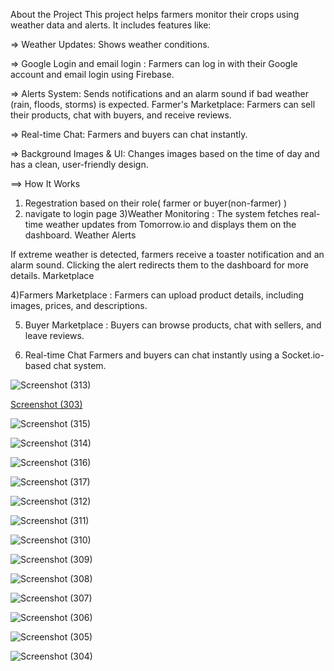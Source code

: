 About the Project
This project helps farmers monitor their crops using weather data and alerts. It includes features like:

=> Weather Updates: Shows weather conditions.

=> Google Login and email login : Farmers can log in with their Google account and email login using Firebase.

=> Alerts System: Sends notifications and an alarm sound if bad weather (rain, floods, storms) is expected.
Farmer's Marketplace: Farmers can sell their products, chat with buyers, and receive reviews.

=> Real-time Chat: Farmers and buyers can chat instantly.

=> Background Images & UI: Changes images based on the time of day and has a clean, user-friendly design.

==> How It Works
1) Regestration based on their role( farmer or buyer(non-farmer) )
2) navigate to login page
3)Weather Monitoring :
  The system fetches real-time weather updates from Tomorrow.io and displays them on the dashboard.
  Weather Alerts

  If extreme weather is detected, farmers receive a toaster notification and an alarm sound.
 Clicking the alert redirects them to the dashboard for more details.
   Marketplace

  4)Farmers Marketplace : 
  Farmers can upload product details, including images, prices, and descriptions.
   
  5) Buyer Marketplace :
   Buyers can browse products, chat with sellers, and leave reviews.

   6) Real-time Chat
     Farmers and buyers can chat instantly using a Socket.io-based chat system.


  ![Screenshot (313)](https://github.com/user-attachments/assets/6a563f5b-7b98-4525-9719-a2b50786b9ce)
  


  [Screenshot (303)](https://github.com/user-attachments/assets/fbcc7eff-bd31-4608-b1f1-b9bcc7e2c1c5)
  


![Screenshot (315)](https://github.com/user-attachments/assets/53bd660a-061f-4320-8095-df7963cfb322)



![Screenshot (314)](https://github.com/user-attachments/assets/4469cd63-3e81-4186-9ee2-ddf205a780ab)



![Screenshot (316)](https://github.com/user-attachments/assets/9e2aa525-06bd-4811-ba28-27e1f7ffedfb)



![Screenshot (317)](https://github.com/user-attachments/assets/0663526b-9ea7-45ac-ae13-df6072a74065)



![Screenshot (312)](https://github.com/user-attachments/assets/0bb5a809-6d9a-46b8-ac61-fee0a306748d)



![Screenshot (311)](https://github.com/user-attachments/assets/c51dd48f-71c4-4126-88dc-d9962e420e82)



![Screenshot (310)](https://github.com/user-attachments/assets/4b26dcf7-0046-407b-8945-2dbd6e2aba78)



![Screenshot (309)](https://github.com/user-attachments/assets/a5156d46-1b3e-4355-aad8-6f5159604b39)



![Screenshot (308)](https://github.com/user-attachments/assets/4ca8d2f9-aa8a-4972-9e66-a30ae7299902)



![Screenshot (307)](https://github.com/user-attachments/assets/f864355b-78cd-42c3-b678-41742b5f8db7)



![Screenshot (306)](https://github.com/user-attachments/assets/8109efc9-3f8d-4f09-a04b-7884fa85f9c8)



![Screenshot (305)](https://github.com/user-attachments/assets/d888e9e4-9126-4145-aa90-9c22e8f2f4f7)



![Screenshot (304)](https://github.com/user-attachments/assets/7404d906-428b-4f03-b45a-e2c30b84cf3a)


 
